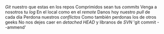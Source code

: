 *Git* nuestro que estas en los repos
Comprimidos sean tus *commits*
Venga a nosotros tu *log*
En el local como en el *remote*
Danos hoy nuestro *pull* de cada día
Perdona nuestros *conflictos*
Como también perdonas los de otros geeks
No nos dejes caer en *detached HEAD*
y líbranos de *SVN*
'git commit --ammend'
